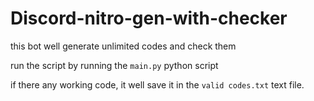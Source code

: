 # Discord-nitro-gen-with-checker
this bot well generate unlimited codes and check them

run the script by running the `main.py` python script

if there any working code, it well save it in the `valid codes.txt` text file.
